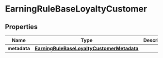 

# EarningRuleBaseLoyaltyCustomer


## Properties

| Name | Type | Description |
|------------ | ------------- | ------------- |
|**metadata** | [**EarningRuleBaseLoyaltyCustomerMetadata**](EarningRuleBaseLoyaltyCustomerMetadata.md) |  |



